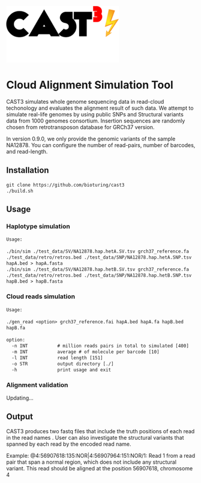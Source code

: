 <img src="static/cast3_logo.png" width="300" title="CAST3">

# Cloud Alignment Simulation Tool

CAST3 simulates whole genome sequencing data in read-cloud techonology and evaluates the alignment result of such data.
We attempt to simulate real-life genomes by using public SNPs and Structural variants data from 1000 genomes consortium.
Insertion sequences are randomly chosen from retrotransposon database for GRCh37 version.

In version 0.9.0, we only provide the genomic variants of the sample NA12878. You can configure the number of read-pairs, 
number of barcodes, and read-length.

## Installation

```
git clone https://github.com/bioturing/cast3
./build.sh
```

## Usage

### Haplotype simulation

```
Usage:

./bin/sim ./test_data/SV/NA12878.hap.hetA.SV.tsv grch37_reference.fa ./test_data/retro/retros.bed ./test_data/SNP/NA12878.hap.hetA.SNP.tsv hapA.bed > hapA.fasta
./bin/sim ./test_data/SV/NA12878.hap.hetB.SV.tsv grch37_reference.fa ./test_data/retro/retros.bed ./test_data/SNP/NA12878.hap.hetB.SNP.tsv hapB.bed > hapB.fasta

```
### Cloud reads simulation
```
Usage:

./gen_read <option> grch37_reference.fai hapA.bed hapA.fa hapB.bed hapB.fa

option:
  -n INT           # million reads pairs in total to simulated [400]
  -m INT           average # of molecule per barcode [10]
  -l INT           read length [151]
  -o STR           output directory [./]
  -h               print usage and exit

```

### Alignment validation

Updating...

## Output

CAST3 produces two fastq files that include the truth positions of each read in the read names
. User can also investigate the structural variants that spanned by each read by the encoded read name.

Example: 
@4:56907618:135:NOR|4:56907964:151:NOR/1: Read 1 from a read pair that span a normal region, which does not include any structural variant.
This read should be aligned at the position 56907618, chromosome 4

